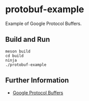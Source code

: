 # protobuf-example

Example of Google Protocol Buffers.

## Build and Run

    meson build
    cd build
    ninja
    ./protobuf-example

## Further Information

- [Google Protocol Buffers](https://developers.google.com/protocol-buffers)